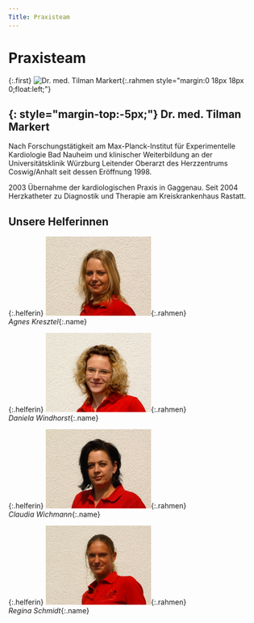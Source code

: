 ```yaml
---
Title: Praxisteam
---
```


Praxisteam
==========

{:.first}
![Dr. med. Tilman Markert](images/markert_klein.jpg){:.rahmen style="margin:0 18px 18px 0;float:left;"}

{: style="margin-top:-5px;"}
Dr. med. Tilman Markert
-----------------------

Nach Forschungstätigkeit am Max-Planck-Institut für Experimentelle Kardiologie Bad Nauheim und klinischer Weiterbildung an der Universitätsklinik Würzburg Leitender Oberarzt des Herzzentrums Coswig/Anhalt seit dessen Eröffnung 1998.

2003 Übernahme der kardiologischen Praxis in Gaggenau. Seit 2004 Herzkatheter zu Diagnostik und Therapie am Kreiskrankenhaus Rastatt.

Unsere Helferinnen
------------------

{:.helferin}
![Agnes Kresztel](images/Agnes-klein.jpg){:.rahmen}  
*Agnes Kresztel*{:.name}

{:.helferin}
![Daniela Windhorst](images/Daniela-klein.jpg){:.rahmen}  
*Daniela Windhorst*{:.name}

<p></p>

{:.helferin}
![Claudia Wichmann](images/Claudia-klein.jpg){:.rahmen}  
*Claudia Wichmann*{:.name}

{:.helferin}
![Regina Schmidt](images/Regina-klein.jpg){:.rahmen}  
*Regina Schmidt*{:.name}
